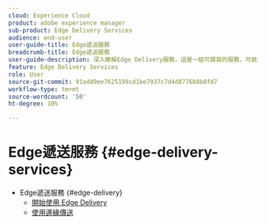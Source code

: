 ```yaml
---
cloud: Experience Cloud
product: adobe experience manager
sub-product: Edge Delivery Services
audience: end-user
user-guide-title: Edge遞送服務
breadcrumb-title: Edge遞送服務
user-guide-description: 深入瞭解Edge Delivery服務，這是一組可撰寫的服務，可啟用快速開發環境，讓作者可以快速更新及發佈，並快速啟動新網站。
feature: Edge Delivery Services
role: User
source-git-commit: 91add9ee7625199cd1be7937c7d4d8776b8b8fd7
workflow-type: tm+mt
source-wordcount: '50'
ht-degree: 10%

---
```



# Edge遞送服務 {#edge-delivery-services}

+ Edge遞送服務 {#edge-delivery}
   + [開始使用 Edge Delivery](/help/edge/overview.md)
   + [使用邊緣傳送](/help/edge/using.md)

